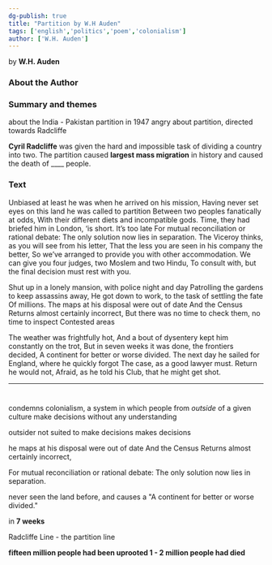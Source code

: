 ```yaml
---
dg-publish: true
title: "Partition by W.H Auden"
tags: ['english','politics','poem','colonialism']
author: ['W.H. Auden']
---
```


by **W.H. Auden** 


### **About the Author**


### Summary and themes
about the India - Pakistan partition in 1947
angry about partition, directed towards Radcliffe

**Cyril Radcliffe** was given the hard and impossible task of dividing a country into two. The partition caused **largest mass migration** in history and caused the death of ____ people. 


### Text

Unbiased at least he was when he arrived on his mission,
Having never set eyes on this land he was called to partition
Between two peoples fanatically at odds,
With their different diets and incompatible gods.
Time, they had briefed him in London,
‘is short. It’s too late
For mutual reconciliation or rational debate:
The only solution now lies in separation.
The Viceroy thinks, as you will see from his letter,
That the less you are seen in his company the better,
So we’ve arranged to provide you with other accommodation.
We can give you four judges, two Moslem and two Hindu,
To consult with, but the final decision must rest with you.

Shut up in a lonely mansion, with police night and day
Patrolling the gardens to keep assassins away,
He got down to work, to the task of settling the fate
Of millions. The maps at his disposal were out of date
And the Census Returns almost certainly incorrect,
But there was no time to check them, no time to inspect
Contested areas

The weather was frightfully hot,
And a bout of dysentery kept him constantly on the trot,
But in seven weeks it was done, the frontiers decided,
A continent for better or worse divided.
The next day he sailed for England, where he quickly forgot
The case, as a good lawyer must. Return he would not,
Afraid, as he told his Club, that he might get shot.

---
#  

condemns colonialism, a system in which people from _outside_ of a given culture make decisions without any understanding

outsider not suited to make decisions makes decisions 

he maps at his disposal were out of date
And the Census Returns almost certainly incorrect,

For mutual reconciliation or rational debate:
The only solution now lies in separation.

never seen the land before, and causes a "A continent for better or worse divided."

in **7 weeks**

Radcliffe Line - the partition line 

**fifteen million people had been uprooted 
1 - 2 million people had died** 